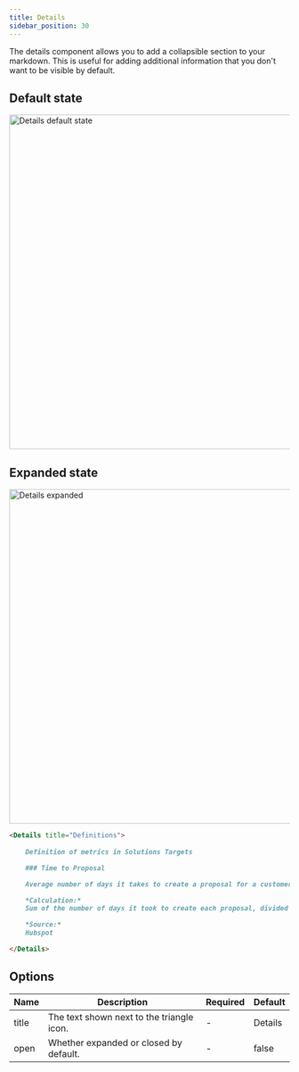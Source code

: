 ```yaml
---
title: Details
sidebar_position: 30
---
```


The details component allows you to add a collapsible section to your markdown. This is useful for adding additional information that you don't want to be visible by default.

## Default state

<img src="/img/details.png" alt="Details default state" width="600"/>

## Expanded state

<img src="/img/details-expanded.png" alt="Details expanded" width="600"/>


```markdown
<Details title="Definitions">
    
    Definition of metrics in Solutions Targets

    ### Time to Proposal

    Average number of days it takes to create a proposal for a customer

    *Calculation:*
    Sum of the number of days it took to create each proposal, divided by the number of proposals created

    *Source:*
    Hubspot

</Details>
```

## Options

| Name   | Description                                                | Required | Default  |
|--------|------------------------------------------------------------|----------|----------|
| title  | The text shown next to the triangle icon.                  | -       | Details  |
| open   | Whether expanded or closed by default.                     | -       | false    |


